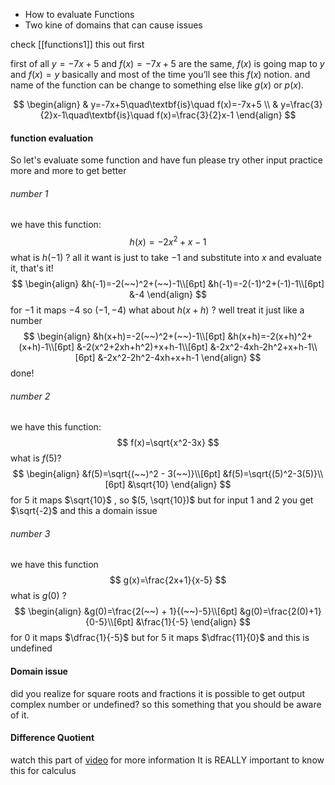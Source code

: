 - How to evaluate Functions
- Two kine of domains that can cause issues

check [[functions1]] this out first

first of all  $y=-7x+5$ and $f(x)=-7x+5$ are the same, $f(x)$ is going map to $y$ and
$f(x) = y$ basically and most of the time you’ll see this $f(x)$ notion.
and name of the function can be change to something else like $g(x)$ or $p(x)$.

$$
\begin{align}
& y=-7x+5\quad\textbf{is}\quad f(x)=-7x+5 \\ 
& y=\frac{3}{2}x-1\quad\textbf{is}\quad f(x)=\frac{3}{2}x-1
\end{align}
$$
#### function evaluation
So let's evaluate some function and have fun
please try other input practice more and more to get better
###### number 1
we have this function:
$$
h(x)=-2x^2+x-1
$$
what is $h(-1)$ ? 
all it want is just to take $-1$ and substitute into $x$ and evaluate it, that's it!
$$
\begin{align}
&h(-1)=-2(~~)^2+(~~)-1\\[6pt]
&h(-1)=-2(-1)^2+(-1)-1\\[6pt]
&-4
\end{align}
$$
for $-1$ it maps $-4$ so $(-1, -4)$
what about $h(x+h)$ ? well treat it just like a number
$$
\begin{align}
&h(x+h)=-2(~~)^2+(~~)-1\\[6pt]
&h(x+h)=-2(x+h)^2+(x+h)-1\\[6pt]
&-2(x^2+2xh+h^2)+x+h-1\\[6pt]
&-2x^2-4xh-2h^2+x+h-1\\[6pt]
&-2x^2-2h^2-4xh+x+h-1
\end{align}
$$
done!
###### number 2
we have this function:
$$
f(x)=\sqrt{x^2-3x}
$$
what is $f(5)$?
$$
\begin{align}
&f(5)=\sqrt{(~~)^2 - 3(~~)}\\[6pt]
&f(5)=\sqrt{(5)^2-3(5)}\\[6pt]
&\sqrt{10}
\end{align}
$$
for $5$ it maps $\sqrt{10}$ , so $(5, \sqrt{10})$
but for input $1$ and $2$ you get $\sqrt{-2}$ and this a domain issue

###### number 3
we have this function
$$
g(x)=\frac{2x+1}{x-5}
$$
what is $g(0)$ ?
$$
\begin{align}
&g(0)=\frac{2(~~) + 1}{(~~)-5}\\[6pt]
&g(0)=\frac{2(0)+1}{0-5}\\[6pt]
&\frac{1}{-5}
\end{align}
$$
for $0$ it maps $\dfrac{1}{-5}$ 
but for $5$ it maps $\dfrac{11}{0}$ and this is undefined 

#### Domain issue 
did you realize for square roots and fractions it is possible to get output complex number or undefined? so this something that you should be aware of it.

#### Difference Quotient 
watch this part of [video](https://www.youtube.com/watch?v=p1sGAHulT8w&list=PLDesaqWTN6ESsmwELdrzhcGiRhk5DjwLP&index=3&t=2130s) for more information 
It is REALLY important to know this for calculus
